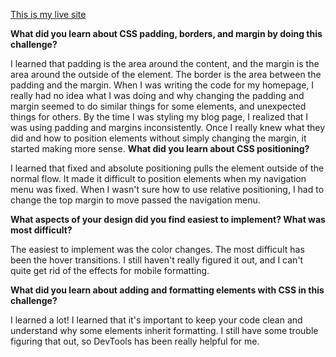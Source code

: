 [This is my live site](http://agurusa.github.io/index.html)

**What did you learn about CSS padding, borders, and margin by doing this challenge?**

I learned that padding is the area around the content, and the margin is the area around the outside of the element. The border is the area between the padding and the margin. When I was writing the code for my homepage, I really had no idea what I was doing and why changing the padding and margin seemed to do similar things for some elements, and unexpected things for others. By the time I was styling my blog page, I realized that I was using padding and margins inconsistently. Once I really knew what they did and how to position elements without simply changing the margin, it started making more sense.
**What did you learn about CSS positioning?**

I learned that fixed and absolute positioning pulls the element outside of the normal flow. It made it difficult to position elements when my navigation menu was fixed. When I wasn't sure how to use relative positioning, I had to change the top margin to move passed the navigation menu.

**What aspects of your design did you find easiest to implement? What was most difficult?**

The easiest to implement was the color changes. The most difficult has been the hover transitions. I still haven't really figured it out, and I can't quite get rid of the effects for mobile formatting.

**What did you learn about adding and formatting elements with CSS in this challenge?**

I learned a lot! I learned that it's important to keep your code clean and understand why some elements inherit formatting. I still have some trouble figuring that out, so DevTools has been really helpful for me.